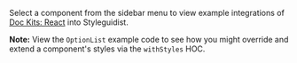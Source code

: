 Select a component from the sidebar menu to view example integrations of [Doc Kits: React](https://github.com/doc-kits/react) into Styleguidist.

**Note:** View the `OptionList` example code to see how you might override and extend a component's styles via the `withStyles` HOC.
